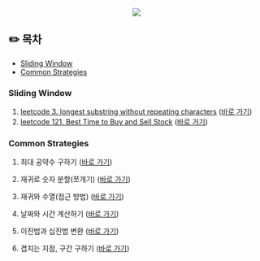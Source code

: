 <p align="center">
  <img src="https://velog.velcdn.com/images/heesungj7/post/1ae64de6-a38c-44dc-b56f-0a640946ef3c/image.png"/>
</p> 

## ✏️ 목차

- [Sliding Window](#sliding-window-)
- [Common Strategies](#common-strategies)

### Sliding Window

1. [leetcode 3. longest substring without repeating characters](https://leetcode.com/problems/longest-substring-without-repeating-characters/)
   ([바로 가기](https://github.com/heesungjang/algorithms-playground/blob/main/playground/sliding_windows/3.longest_substring_without_repeating_characters.py))
2. [leetcode 121. Best Time to Buy and Sell Stock](https://leetcode.com/problems/best-time-to-buy-and-sell-stock/)
   ([바로 가기](https://github.com/heesungjang/algorithms-playground/blob/main/playground/sliding_windows/121.best_time_to_buy_and_sell.py))

### Common Strategies

1. 최대 공약수
   구하기 ([바로 가기](https://github.com/heesungjang/algorithms-playground/blob/main/playground/common_strategies/fing_gcd.py))

2. 재귀로 숫자 분할(쪼개기)
   ([바로 가기](https://github.com/heesungjang/algorithms-playground/blob/main/playground/common_strategies/recursively_divide_digits.py))

3. 재귀와 수열(접근 방법)
   ([바로 가기](https://github.com/heesungjang/algorithms-playground/blob/main/playground/common_strategies/sequence_recursion.py))

4. 날짜와 시간 계산하기
   ([바로 가기](https://github.com/heesungjang/algorithms-playground/blob/main/playground/common_strategies/time_and_dates.py))

5. 이진법과 십진법 변환
   ([바로 가기](https://github.com/heesungjang/algorithms-playground/blob/main/playground/common_strategies/express_in_binary.py))

6. 겹치는 지점, 구간 구하기
   ([바로 가기]())